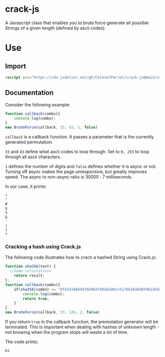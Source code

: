 # crack-js

A Javascript class that enables you to brute force generate all possible Strings of a given length (defined by ascii codes).

# Use

## Import

```html
<script src="https://cdn.jsdelivr.net/gh/ColonelParrot/crack-js@main/src/script.min.js"></script>
```

## Documentation

Consider the following example:

```javascript
function callback(combo){
	console.log(combo);
}
new BruteForce(callback, 33, 43, 1, false)
```
`callback` is a callback function. It passes a parameter that is the currently generated permutation.

`33` and `43` define what ascii codes to loop through. Set to `0, 255` to loop through all ascii characters.

`1` defines the number of digits and `false` defines whether it is async or not. Turning off async makes the page unresponsive, but greatly improves speed. The async to non-async ratio is 30000 : 7 milliseconds.

In our case, it prints:
```
!
"
#
$
%
&
'
(
)
*
```
### Cracking a hash using Crack.js

The following code illustrates how to crach a hashed String using Crack.js:

```javascript
function sha256(text) {
  //Some calculations
	return result;
};
function callback(combo){
	if(sha256(combo) == "8f434346648f6b96df89dda901c5176b10a6d83961dd3c1ac88b59b2dc327aa4"){//"hi" hashed
		console.log(combo);
		return true;
	}
}
new BruteForce(callback, 33, 126, 2, false)
```

If you return `true` in the callback function, the premutation generator will be terminated. This is important when dealing with hashes of unknown length - not knowing when the program stops will waste a lot of time.

The code prints:

```
hi
```
